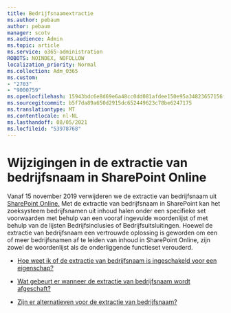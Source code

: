 ```yaml
---
title: Bedrijfsnaamextractie
ms.author: pebaum
author: pebaum
manager: scotv
ms.audience: Admin
ms.topic: article
ms.service: o365-administration
ROBOTS: NOINDEX, NOFOLLOW
localization_priority: Normal
ms.collection: Adm_O365
ms.custom:
- "2703"
- "9000759"
ms.openlocfilehash: 15943bdc6e8d69e6a48cc0dd081afdee150e95a34823657156fd9abe111824d5
ms.sourcegitcommit: b5f7da89a650d2915dc652449623c78be6247175
ms.translationtype: MT
ms.contentlocale: nl-NL
ms.lasthandoff: 08/05/2021
ms.locfileid: "53978768"
---
```

# <a name="changes-to-company-name-extraction-in-sharepoint-online"></a>Wijzigingen in de extractie van bedrijfsnaam in SharePoint Online

Vanaf 15 november 2019 verwijderen we de extractie van bedrijfsnaam uit [SharePoint Online.](https://docs.microsoft.com/sharepoint/changes-to-company-name-extraction-in-sharepoint-online) Met de extractie van bedrijfsnaam in SharePoint kan het zoeksysteem bedrijfsnamen uit inhoud halen onder een specifieke set voorwaarden met behulp van een vooraf ingevulde woordenlijst of met behulp van de lijsten Bedrijfsinclusies of Bedrijfsuitsluitingen. Hoewel de extractie van bedrijfsnaam een vertrouwde oplossing is geworden om een of meer bedrijfsnamen af te leiden van inhoud in SharePoint Online, zijn zowel de woordenlijst als de onderliggende functieset verouderd.

- [Hoe weet ik of de extractie van bedrijfsnaam is ingeschakeld voor een eigenschap?](https://docs.microsoft.com/sharepoint/changes-to-company-name-extraction-in-sharepoint-online#how-do-i-know-if-company-name-extraction-is-enabled-for-a-property)

- [Wat gebeurt er wanneer de extractie van bedrijfsnaam wordt afgeschaft?](https://docs.microsoft.com/sharepoint/changes-to-company-name-extraction-in-sharepoint-online#what-happens-when-company-name-extraction-is-deprecated) 

- [Zijn er alternatieven voor de extractie van bedrijfsnaam?](https://docs.microsoft.com/sharepoint/changes-to-company-name-extraction-in-sharepoint-online#are-there-alternatives-to-company-name-extraction) 